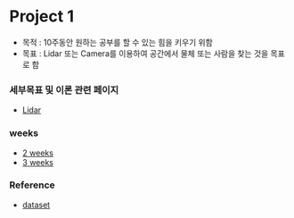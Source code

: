 # Project 1
- 목적 : 10주동안 원하는 공부를 할 수 있는 힘을 키우기 위함
- 목표 : Lidar 또는 Camera를 이용하여 공간에서 물체 또는 사람을 찾는 것을 목표로 함 

### 세부목표 및 이론 관련 페이지
- [Lidar](https://leechaeyoung.notion.site/Project-1-6-week-c49e2e6a25a94d4eaaea8f429ecd9bb1?pvs=4)

### weeks
- [2 weeks](2_README.md)
- [3 weeks](3_README.md)


### Reference
- [dataset](https://github.com/awesomedata/awesome-public-datasets)
